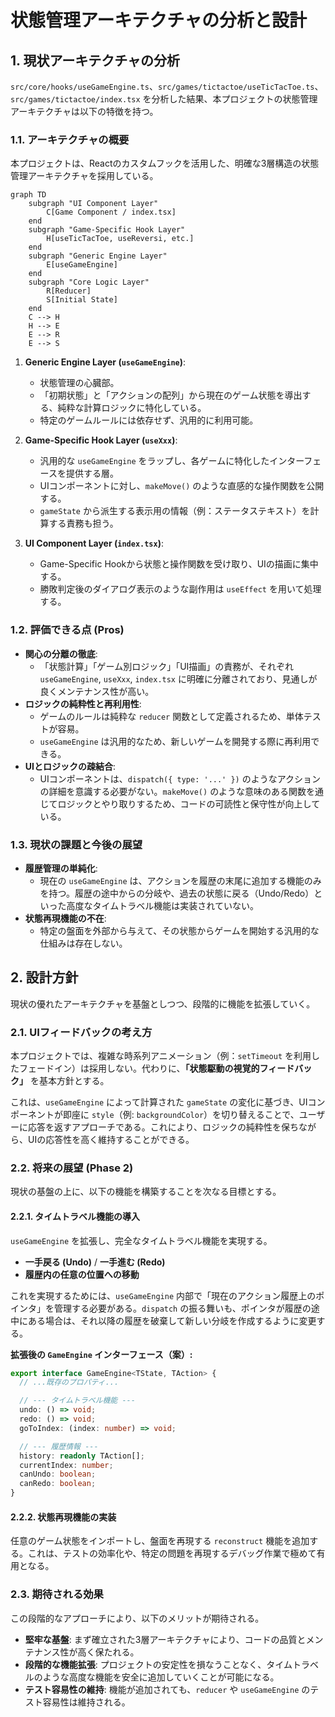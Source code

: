 # 状態管理アーキテクチャの分析と設計

## 1. 現状アーキテクチャの分析

`src/core/hooks/useGameEngine.ts`、`src/games/tictactoe/useTicTacToe.ts`、`src/games/tictactoe/index.tsx` を分析した結果、本プロジェクトの状態管理アーキテクチャは以下の特徴を持つ。

### 1.1. アーキテクチャの概要

本プロジェクトは、Reactのカスタムフックを活用した、明確な3層構造の状態管理アーキテクチャを採用している。

```mermaid
graph TD
    subgraph "UI Component Layer"
        C[Game Component / index.tsx]
    end
    subgraph "Game-Specific Hook Layer"
        H[useTicTacToe, useReversi, etc.]
    end
    subgraph "Generic Engine Layer"
        E[useGameEngine]
    end
    subgraph "Core Logic Layer"
        R[Reducer]
        S[Initial State]
    end
    C --> H
    H --> E
    E --> R
    E --> S
```

1.  **Generic Engine Layer (`useGameEngine`)**:
    *   状態管理の心臓部。
    *   「初期状態」と「アクションの配列」から現在のゲーム状態を導出する、純粋な計算ロジックに特化している。
    *   特定のゲームルールには依存せず、汎用的に利用可能。

2.  **Game-Specific Hook Layer (`useXxx`)**:
    *   汎用的な `useGameEngine` をラップし、各ゲームに特化したインターフェースを提供する層。
    *   UIコンポーネントに対し、`makeMove()` のような直感的な操作関数を公開する。
    *   `gameState` から派生する表示用の情報（例：ステータステキスト）を計算する責務も担う。

3.  **UI Component Layer (`index.tsx`)**:
    *   Game-Specific Hookから状態と操作関数を受け取り、UIの描画に集中する。
    *   勝敗判定後のダイアログ表示のような副作用は `useEffect` を用いて処理する。

### 1.2. 評価できる点 (Pros)

-   **関心の分離の徹底**:
    -   「状態計算」「ゲーム別ロジック」「UI描画」の責務が、それぞれ `useGameEngine`, `useXxx`, `index.tsx` に明確に分離されており、見通しが良くメンテナンス性が高い。
-   **ロジックの純粋性と再利用性**:
    -   ゲームのルールは純粋な `reducer` 関数として定義されるため、単体テストが容易。
    -   `useGameEngine` は汎用的なため、新しいゲームを開発する際に再利用できる。
-   **UIとロジックの疎結合**:
    -   UIコンポーネントは、`dispatch({ type: '...' })` のようなアクションの詳細を意識する必要がない。`makeMove()` のような意味のある関数を通じてロジックとやり取りするため、コードの可読性と保守性が向上している。

### 1.3. 現状の課題と今後の展望

-   **履歴管理の単純化**:
    -   現在の `useGameEngine` は、アクションを履歴の末尾に追加する機能のみを持つ。履歴の途中からの分岐や、過去の状態に戻る（Undo/Redo）といった高度なタイムトラベル機能は実装されていない。
-   **状態再現機能の不在**:
    -   特定の盤面を外部から与えて、その状態からゲームを開始する汎用的な仕組みは存在しない。

## 2. 設計方針

現状の優れたアーキテクチャを基盤としつつ、段階的に機能を拡張していく。

### 2.1. UIフィードバックの考え方

本プロジェクトでは、複雑な時系列アニメーション（例：`setTimeout` を利用したフェードイン）は採用しない。代わりに、**「状態駆動の視覚的フィードバック」** を基本方針とする。

これは、`useGameEngine` によって計算された `gameState` の変化に基づき、UIコンポーネントが即座に `style`（例: `backgroundColor`）を切り替えることで、ユーザーに応答を返すアプローチである。これにより、ロジックの純粋性を保ちながら、UIの応答性を高く維持することができる。

### 2.2. 将来の展望 (Phase 2)

現状の基盤の上に、以下の機能を構築することを次なる目標とする。

#### 2.2.1. タイムトラベル機能の導入
`useGameEngine` を拡張し、完全なタイムトラベル機能を実現する。

-   **一手戻る (Undo)** / **一手進む (Redo)**
-   **履歴内の任意の位置への移動**

これを実現するためには、`useGameEngine` 内部で「現在のアクション履歴上のポインタ」を管理する必要がある。`dispatch` の振る舞いも、ポインタが履歴の途中にある場合は、それ以降の履歴を破棄して新しい分岐を作成するように変更する。

**拡張後の `GameEngine` インターフェース（案）:**
```typescript
export interface GameEngine<TState, TAction> {
  // ...既存のプロパティ...

  // --- タイムトラベル機能 ---
  undo: () => void;
  redo: () => void;
  goToIndex: (index: number) => void;

  // --- 履歴情報 ---
  history: readonly TAction[];
  currentIndex: number;
  canUndo: boolean;
  canRedo: boolean;
}
```

#### 2.2.2. 状態再現機能の実装
任意のゲーム状態をインポートし、盤面を再現する `reconstruct` 機能を追加する。これは、テストの効率化や、特定の問題を再現するデバッグ作業で極めて有用となる。

### 2.3. 期待される効果

この段階的なアプローチにより、以下のメリットが期待される。

-   **堅牢な基盤**: まず確立された3層アーキテクチャにより、コードの品質とメンテナンス性が高く保たれる。
-   **段階的な機能拡張**: プロジェクトの安定性を損なうことなく、タイムトラベルのような高度な機能を安全に追加していくことが可能になる。
-   **テスト容易性の維持**: 機能が追加されても、`reducer` や `useGameEngine` のテスト容易性は維持される。